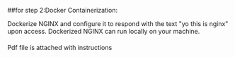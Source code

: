 ##for step 2:Docker Containerization:

Dockerize NGINX and configure it to respond with the text "yo this is nginx" upon access.
Dockerized NGINX can run locally on your machine.

####
Pdf file is attached with instructions
